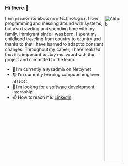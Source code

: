 ### Hi there 👋

<img width="35%" align="right" alt="Github" src="https://user-images.githubusercontent.com/48678280/88862734-4903af80-d201-11ea-968b-9c939d88a37c.gif" />

I am passionate about new technologies. I love programming and messing around with systems, but also traveling and spending time with my family. Immigrant since I was born, I spent my childhood traveling from country to country and thanks to that I have learned to adapt to constant changes. Throughout my career, I have realized that it is important to stay motivated with the project and committed to the team.

- 🔭 I’m currently a sysadmin on Netbynet 
- 📚 I’m currently learning computer engineer at UOC.
- 👯 I’m looking for a software development internship. 
- 📫 How to reach me: [Linkedin](https://www.linkedin.com/in/tdatebashvili)

